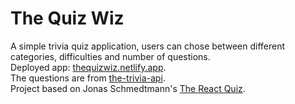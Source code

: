 # The Quiz Wiz

A simple trivia quiz application, users can chose between different categories, difficulties and number of questions.  
Deployed app: [thequizwiz.netlify.app](https://thequizwiz.netlify.app/).  
The questions are from [the-trivia-api](https://the-trivia-api.com/).  
Project based on Jonas Schmedtmann's [The React Quiz](https://thereactquiz.netlify.app/).
